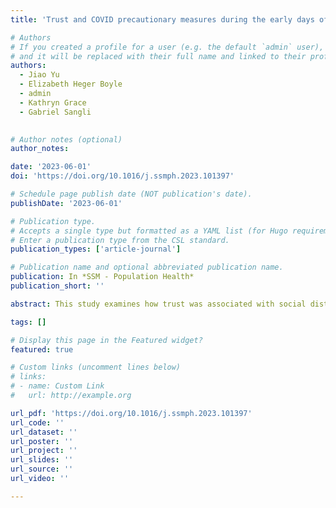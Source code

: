 ```yaml
---
title: 'Trust and COVID precautionary measures during the early days of the COVID-19 pandemic: Evidence from two African countries'

# Authors
# If you created a profile for a user (e.g. the default `admin` user), write the username (folder name) here
# and it will be replaced with their full name and linked to their profile.
authors:
  - Jiao Yu
  - Elizabeth Heger Boyle
  - admin
  - Kathryn Grace
  - Gabriel Sangli
  

# Author notes (optional)
author_notes:

date: '2023-06-01'
doi: 'https://doi.org/10.1016/j.ssmph.2023.101397'

# Schedule page publish date (NOT publication's date).
publishDate: '2023-06-01'

# Publication type.
# Accepts a single type but formatted as a YAML list (for Hugo requirements).
# Enter a publication type from the CSL standard.
publication_types: ['article-journal']

# Publication name and optional abbreviated publication name.
publication: In *SSM - Population Health*
publication_short: ''

abstract: This study examines how trust was associated with social distancing during the early days of the COVID-19 pandemic in Burkina Faso and Kenya. It fills gaps in previous research on trust and health by 1) simultaneously considering the relationship of individual- and aggregate-level indicators of trust, and 2) evaluating trust in local government and national government separately. Performance Monitoring for Action (PMA) data on COVID-precautionary measures and individual-level trust measures were spatially linked with aggregated trust data from the Afrobarometer to create a multilevel dataset. PMA data show that women in Kenya were generally more likely to report taking COVID-precautionary measures relative to Burkinabé women, although levels of these measures were high in both countries. Hierarchical logistic models for each country show levels of interpersonal trust mattered more in Burkina Faso. Although the association between individual-level trust in government and social distancing was not statistically significant, overall levels of trust in the region where an individual lived were associated with social distancing. We found a significant interaction effect between regional trust in the national government and regional trust in local government, individuals in regions where trust was high in both national and local government were the most likely to socially distance; individuals in regions with low local government trust but high national government trust were less likely to report social distancing. We unpack possible implications of these findings; they point to the importance of a unified government front within African countries in promoting health safety measures during a pandemic.

tags: []

# Display this page in the Featured widget?
featured: true

# Custom links (uncomment lines below)
# links:
# - name: Custom Link
#   url: http://example.org

url_pdf: 'https://doi.org/10.1016/j.ssmph.2023.101397'
url_code: ''
url_dataset: ''
url_poster: ''
url_project: ''
url_slides: ''
url_source: ''
url_video: ''

---
```


